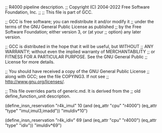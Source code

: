 ;; R4000 pipeline description.
;;   Copyright (C) 2004-2022 Free Software Foundation, Inc.
;;
;; This file is part of GCC.

;; GCC is free software; you can redistribute it and/or modify it
;; under the terms of the GNU General Public License as published
;; by the Free Software Foundation; either version 3, or (at your
;; option) any later version.

;; GCC is distributed in the hope that it will be useful, but WITHOUT
;; ANY WARRANTY; without even the implied warranty of MERCHANTABILITY
;; or FITNESS FOR A PARTICULAR PURPOSE.  See the GNU General Public
;; License for more details.

;; You should have received a copy of the GNU General Public License
;; along with GCC; see the file COPYING3.  If not see
;; <http://www.gnu.org/licenses/>.


;; This file overrides parts of generic.md.  It is derived from the
;; old define_function_unit description.

(define_insn_reservation "r4k_imul" 10
  (and (eq_attr "cpu" "r4000")
       (eq_attr "type" "imul,imul3,imadd"))
  "imuldiv*10")

(define_insn_reservation "r4k_idiv" 69
  (and (eq_attr "cpu" "r4000")
       (eq_attr "type" "idiv"))
  "imuldiv*69")

